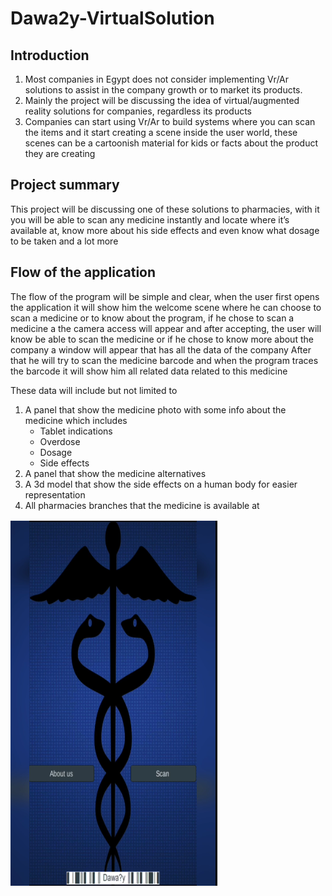 # Dawa2y-VirtualSolution

## Introduction
1. Most companies in Egypt does not consider implementing Vr/Ar solutions to assist in the company growth or to market its products.
1. Mainly the project will be discussing the idea of virtual/augmented reality solutions for companies, regardless its products
1. Companies can start using Vr/Ar to build systems where you can scan the items and it start creating a scene inside the user world, these scenes can be a cartoonish material for kids or facts about the product they are creating
## Project summary
This project will be discussing one of these solutions to pharmacies, with it you will be able to scan any medicine instantly and locate where it’s available at, know more about his side effects and even know what dosage to be taken and a lot more

## Flow of the application
The flow of the program will be simple and clear, when the user first opens the application it will show him the welcome scene where he can choose to scan a medicine or to know about the program, if he chose to scan a medicine a the camera access will appear and after accepting, the user will know be able to scan the medicine or if he chose to know more about the company a window will appear that has all the data of the company
After that he will try to scan the medicine barcode and when the program traces the barcode it will show him all related data related to this medicine

These data will include but not limited to
1. A panel that show the medicine photo with some info about the medicine which includes
   * Tablet indications
   * Overdose
   * Dosage
   * Side effects
1. A panel that show the medicine alternatives
1. A 3d model that show the side effects on a human body for easier representation
1. All pharmacies branches that the medicine is available at

[![Proposal Video](Capture.PNG)](https://www.youtube.com/watch?v=3s3_3di3Jt0 "Video Title")
